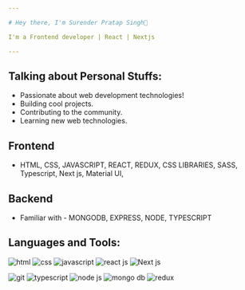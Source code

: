 ```yaml
---

# Hey there, I'm Surender Pratap Singh👋

I'm a Frontend developer | React | Nextjs

---
```


## Talking about Personal Stuffs:
- Passionate about web development technologies!
- Building cool projects.
- Contributing to the community.
- Learning new web technologies.

## Frontend
- HTML, CSS, JAVASCRIPT, REACT, REDUX, CSS LIBRARIES, SASS, Typescript, Next js, Material UI,

## Backend
- Familiar with - MONGODB, EXPRESS, NODE, TYPESCRIPT

## Languages and Tools:
![html]()  ![css](image.jpg)         ![javascript](image.jpg)  ![react js](image.jpg)  ![Next js](image.jpg)

![git](image.jpg)   ![typescript](image.jpg)  ![node js](image.jpg)  ![mongo db](image.jpg)  ![redux](image.jpg)

 

  

   

   

